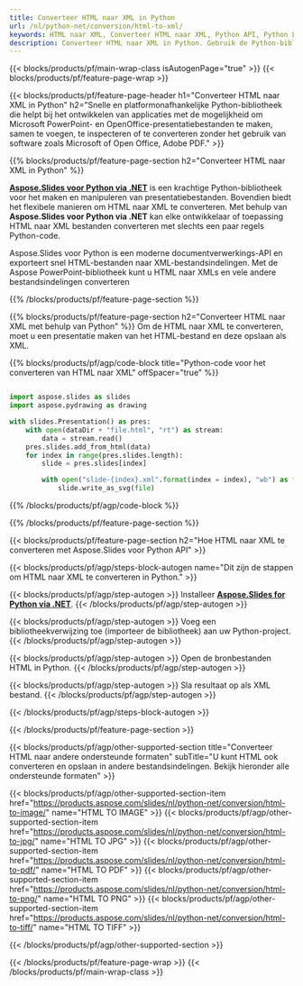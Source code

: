 ```yaml
---
title: Converteer HTML naar XML in Python
url: /nl/python-net/conversion/html-to-xml/
keywords: HTML naar XML, Converteer HTML naar XML, Python API, Python Library, HTML, XML
description: Converteer HTML naar XML in Python. Gebruik de Python-bibliotheek-API om HTML-bestanden naar XML-bestanden te converteren
---
```


{{< blocks/products/pf/main-wrap-class isAutogenPage="true" >}}
{{< blocks/products/pf/feature-page-wrap >}}

{{< blocks/products/pf/feature-page-header h1="Converteer HTML naar XML in Python" h2="Snelle en platformonafhankelijke Python-bibliotheek die helpt bij het ontwikkelen van applicaties met de mogelijkheid om Microsoft PowerPoint- en OpenOffice-presentatiebestanden te maken, samen te voegen, te inspecteren of te converteren zonder het gebruik van software zoals Microsoft of Open Office, Adobe PDF." >}}

{{% blocks/products/pf/feature-page-section h2="Converteer HTML naar XML in Python" %}}

[**Aspose.Slides voor Python via .NET**](https://products.aspose.com/slides/nl/python-net/) is een krachtige Python-bibliotheek voor het maken en manipuleren van presentatiebestanden. Bovendien biedt het flexibele manieren om HTML naar XML te converteren. Met behulp van **Aspose.Slides voor Python via .NET** kan elke ontwikkelaar of toepassing HTML naar XML bestanden converteren met slechts een paar regels Python-code.

Aspose.Slides voor Python is een moderne documentverwerkings-API en exporteert snel HTML-bestanden naar XML-bestandsindelingen. Met de Aspose PowerPoint-bibliotheek kunt u HTML naar XMLs en vele andere bestandsindelingen converteren

{{% /blocks/products/pf/feature-page-section %}}

{{% blocks/products/pf/feature-page-section  h2="Converteer HTML naar XML met behulp van Python" %}}
Om de HTML naar XML te converteren, moet u een presentatie maken van het HTML-bestand en deze opslaan als XML.

{{% blocks/products/pf/agp/code-block title="Python-code voor het converteren van HTML naar XML" offSpacer="true" %}}

```python

import aspose.slides as slides
import aspose.pydrawing as drawing

with slides.Presentation() as pres:
    with open(dataDir + "file.html", "rt") as stream:
        data = stream.read()
    pres.slides.add_from_html(data)
    for index in range(pres.slides.length):
        slide = pres.slides[index]

        with open("slide-{index}.xml".format(index = index), "wb") as file:
            slide.write_as_svg(file)

```


{{% /blocks/products/pf/agp/code-block %}}

{{% /blocks/products/pf/feature-page-section %}}

{{< blocks/products/pf/feature-page-section  h2="Hoe HTML naar XML te converteren met Aspose.Slides voor Python API" >}}

{{< blocks/products/pf/agp/steps-block-autogen name="Dit zijn de stappen om HTML naar XML te converteren in Python." >}}

{{< blocks/products/pf/agp/step-autogen >}}
Installeer [**Aspose.Slides for Python via .NET**](https://products.aspose.com/slides/nl/python-net/).
{{< /blocks/products/pf/agp/step-autogen >}}

{{< blocks/products/pf/agp/step-autogen >}}
Voeg een bibliotheekverwijzing toe (importeer de bibliotheek) aan uw Python-project.
{{< /blocks/products/pf/agp/step-autogen >}}

{{< blocks/products/pf/agp/step-autogen >}}
Open de bronbestanden HTML in Python.
{{< /blocks/products/pf/agp/step-autogen >}}

{{< blocks/products/pf/agp/step-autogen >}}
Sla resultaat op als XML bestand.
{{< /blocks/products/pf/agp/step-autogen >}}

{{< /blocks/products/pf/agp/steps-block-autogen >}}

{{< /blocks/products/pf/feature-page-section >}}

{{< blocks/products/pf/agp/other-supported-section title="Converteer HTML naar andere ondersteunde formaten" subTitle="U kunt HTML ook converteren en opslaan in andere bestandsindelingen. Bekijk hieronder alle ondersteunde formaten" >}}

{{< blocks/products/pf/agp/other-supported-section-item href="https://products.aspose.com/slides/nl/python-net/conversion/html-to-image/" name="HTML TO IMAGE" >}}
{{< blocks/products/pf/agp/other-supported-section-item href="https://products.aspose.com/slides/nl/python-net/conversion/html-to-jpg/" name="HTML TO JPG" >}}
{{< blocks/products/pf/agp/other-supported-section-item href="https://products.aspose.com/slides/nl/python-net/conversion/html-to-pdf/" name="HTML TO PDF" >}}
{{< blocks/products/pf/agp/other-supported-section-item href="https://products.aspose.com/slides/nl/python-net/conversion/html-to-png/" name="HTML TO PNG" >}}
{{< blocks/products/pf/agp/other-supported-section-item href="https://products.aspose.com/slides/nl/python-net/conversion/html-to-tiff/" name="HTML TO TIFF" >}}


{{< /blocks/products/pf/agp/other-supported-section >}}

{{< /blocks/products/pf/feature-page-wrap >}}
{{< /blocks/products/pf/main-wrap-class >}}